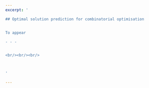 ```yaml
---
excerpt: '

## Optimal solution prediction for combinatorial optimisation 


To appear

- - -


<br/><br/><br/>



'

---
```

